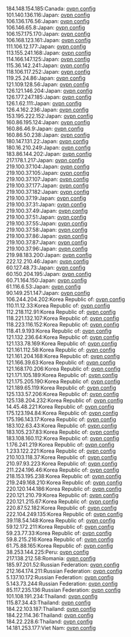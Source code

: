 184.148.154.185:Canada: [ovpn config](vpn/184_148_154_185.ovpn)  
101.140.136.116:Japan: [ovpn config](vpn/101_140_136_116.ovpn)  
106.136.176.56:Japan: [ovpn config](vpn/106_136_176_56.ovpn)  
106.146.65.8:Japan: [ovpn config](vpn/106_146_65_8.ovpn)  
106.157.175.170:Japan: [ovpn config](vpn/106_157_175_170.ovpn)  
106.168.123.161:Japan: [ovpn config](vpn/106_168_123_161.ovpn)  
111.106.12.177:Japan: [ovpn config](vpn/111_106_12_177.ovpn)  
113.155.241.168:Japan: [ovpn config](vpn/113_155_241_168.ovpn)  
114.166.147.125:Japan: [ovpn config](vpn/114_166_147_125.ovpn)  
115.36.142.241:Japan: [ovpn config](vpn/115_36_142_241.ovpn)  
118.106.117.252:Japan: [ovpn config](vpn/118_106_117_252.ovpn)  
119.25.24.86:Japan: [ovpn config](vpn/119_25_24_86.ovpn)  
121.109.128.56:Japan: [ovpn config](vpn/121_109_128_56.ovpn)  
126.121.146.204:Japan: [ovpn config](vpn/126_121_146_204.ovpn)  
126.177.247.185:Japan: [ovpn config](vpn/126_177_247_185.ovpn)  
126.1.62.111:Japan: [ovpn config](vpn/126_1_62_111.ovpn)  
126.4.162.236:Japan: [ovpn config](vpn/126_4_162_236.ovpn)  
153.195.222.152:Japan: [ovpn config](vpn/153_195_222_152.ovpn)  
160.86.195.124:Japan: [ovpn config](vpn/160_86_195_124.ovpn)  
160.86.46.9:Japan: [ovpn config](vpn/160_86_46_9.ovpn)  
160.86.50.238:Japan: [ovpn config](vpn/160_86_50_238.ovpn)  
180.147.131.22:Japan: [ovpn config](vpn/180_147_131_22.ovpn)  
180.16.210.249:Japan: [ovpn config](vpn/180_16_210_249.ovpn)  
183.86.144.202:Japan: [ovpn config](vpn/183_86_144_202.ovpn)  
217.178.1.217:Japan: [ovpn config](vpn/217_178_1_217.ovpn)  
219.100.37.104:Japan: [ovpn config](vpn/219_100_37_104.ovpn)  
219.100.37.105:Japan: [ovpn config](vpn/219_100_37_105.ovpn)  
219.100.37.107:Japan: [ovpn config](vpn/219_100_37_107.ovpn)  
219.100.37.177:Japan: [ovpn config](vpn/219_100_37_177.ovpn)  
219.100.37.182:Japan: [ovpn config](vpn/219_100_37_182.ovpn)  
219.100.37.19:Japan: [ovpn config](vpn/219_100_37_19.ovpn)  
219.100.37.31:Japan: [ovpn config](vpn/219_100_37_31.ovpn)  
219.100.37.49:Japan: [ovpn config](vpn/219_100_37_49.ovpn)  
219.100.37.51:Japan: [ovpn config](vpn/219_100_37_51.ovpn)  
219.100.37.55:Japan: [ovpn config](vpn/219_100_37_55.ovpn)  
219.100.37.58:Japan: [ovpn config](vpn/219_100_37_58.ovpn)  
219.100.37.86:Japan: [ovpn config](vpn/219_100_37_86.ovpn)  
219.100.37.87:Japan: [ovpn config](vpn/219_100_37_87.ovpn)  
219.100.37.96:Japan: [ovpn config](vpn/219_100_37_96.ovpn)  
219.98.183.200:Japan: [ovpn config](vpn/219_98_183_200.ovpn)  
222.12.210.46:Japan: [ovpn config](vpn/222_12_210_46.ovpn)  
60.127.48.73:Japan: [ovpn config](vpn/60_127_48_73.ovpn)  
60.150.204.195:Japan: [ovpn config](vpn/60_150_204_195.ovpn)  
60.71.164.150:Japan: [ovpn config](vpn/60_71_164_150.ovpn)  
61.116.6.53:Japan: [ovpn config](vpn/61_116_6_53.ovpn)  
90.149.251.147:Japan: [ovpn config](vpn/90_149_251_147.ovpn)  
106.244.204.202:Korea Republic of: [ovpn config](vpn/106_244_204_202.ovpn)  
110.11.12.33:Korea Republic of: [ovpn config](vpn/110_11_12_33.ovpn)  
112.218.112.91:Korea Republic of: [ovpn config](vpn/112_218_112_91.ovpn)  
118.221.132.107:Korea Republic of: [ovpn config](vpn/118_221_132_107.ovpn)  
118.223.116.152:Korea Republic of: [ovpn config](vpn/118_223_116_152.ovpn)  
118.41.9.193:Korea Republic of: [ovpn config](vpn/118_41_9_193.ovpn)  
121.132.236.64:Korea Republic of: [ovpn config](vpn/121_132_236_64.ovpn)  
121.133.78.169:Korea Republic of: [ovpn config](vpn/121_133_78_169.ovpn)  
121.161.112.58:Korea Republic of: [ovpn config](vpn/121_161_112_58.ovpn)  
121.161.204.168:Korea Republic of: [ovpn config](vpn/121_161_204_168.ovpn)  
121.166.39.63:Korea Republic of: [ovpn config](vpn/121_166_39_63.ovpn)  
121.168.170.206:Korea Republic of: [ovpn config](vpn/121_168_170_206.ovpn)  
121.171.105.189:Korea Republic of: [ovpn config](vpn/121_171_105_189.ovpn)  
121.175.205.190:Korea Republic of: [ovpn config](vpn/121_175_205_190.ovpn)  
121.189.65.119:Korea Republic of: [ovpn config](vpn/121_189_65_119.ovpn)  
125.133.57.206:Korea Republic of: [ovpn config](vpn/125_133_57_206.ovpn)  
125.138.204.232:Korea Republic of: [ovpn config](vpn/125_138_204_232.ovpn)  
14.45.48.221:Korea Republic of: [ovpn config](vpn/14_45_48_221.ovpn)  
175.123.194.84:Korea Republic of: [ovpn config](vpn/175_123_194_84.ovpn)  
175.196.143.17:Korea Republic of: [ovpn config](vpn/175_196_143_17.ovpn)  
183.102.63.43:Korea Republic of: [ovpn config](vpn/183_102_63_43.ovpn)  
183.105.237.83:Korea Republic of: [ovpn config](vpn/183_105_237_83.ovpn)  
183.108.160.112:Korea Republic of: [ovpn config](vpn/183_108_160_112.ovpn)  
1.176.241.219:Korea Republic of: [ovpn config](vpn/1_176_241_219.ovpn)  
1.233.122.221:Korea Republic of: [ovpn config](vpn/1_233_122_221.ovpn)  
210.103.118.37:Korea Republic of: [ovpn config](vpn/210_103_118_37.ovpn)  
210.97.93.223:Korea Republic of: [ovpn config](vpn/210_97_93_223.ovpn)  
211.224.196.46:Korea Republic of: [ovpn config](vpn/211_224_196_46.ovpn)  
218.153.195.238:Korea Republic of: [ovpn config](vpn/218_153_195_238.ovpn)  
219.249.168.210:Korea Republic of: [ovpn config](vpn/219_249_168_210.ovpn)  
220.120.144.186:Korea Republic of: [ovpn config](vpn/220_120_144_186.ovpn)  
220.121.210.79:Korea Republic of: [ovpn config](vpn/220_121_210_79.ovpn)  
220.121.215.67:Korea Republic of: [ovpn config](vpn/220_121_215_67.ovpn)  
220.87.52.182:Korea Republic of: [ovpn config](vpn/220_87_52_182.ovpn)  
222.104.249.135:Korea Republic of: [ovpn config](vpn/222_104_249_135.ovpn)  
39.118.54.148:Korea Republic of: [ovpn config](vpn/39_118_54_148.ovpn)  
59.12.172.211:Korea Republic of: [ovpn config](vpn/59_12_172_211.ovpn)  
59.23.77.33:Korea Republic of: [ovpn config](vpn/59_23_77_33.ovpn)  
59.8.215.216:Korea Republic of: [ovpn config](vpn/59_8_215_216.ovpn)  
61.75.88.165:Korea Republic of: [ovpn config](vpn/61_75_88_165.ovpn)  
38.253.144.225:Peru: [ovpn config](vpn/38_253_144_225.ovpn)  
217.138.212.58:Romania: [ovpn config](vpn/217_138_212_58.ovpn)  
185.97.201.52:Russian Federation: [ovpn config](vpn/185_97_201_52.ovpn)  
212.164.174.211:Russian Federation: [ovpn config](vpn/212_164_174_211.ovpn)  
5.137.10.172:Russian Federation: [ovpn config](vpn/5_137_10_172.ovpn)  
5.143.73.244:Russian Federation: [ovpn config](vpn/5_143_73_244.ovpn)  
85.117.235.136:Russian Federation: [ovpn config](vpn/85_117_235_136.ovpn)  
101.108.191.234:Thailand: [ovpn config](vpn/101_108_191_234.ovpn)  
115.87.34.43:Thailand: [ovpn config](vpn/115_87_34_43.ovpn)  
184.22.103.187:Thailand: [ovpn config](vpn/184_22_103_187.ovpn)  
184.22.114.36:Thailand: [ovpn config](vpn/184_22_114_36.ovpn)  
184.22.228.6:Thailand: [ovpn config](vpn/184_22_228_6.ovpn)  
14.181.253.177:Viet Nam: [ovpn config](vpn/14_181_253_177.ovpn)  
